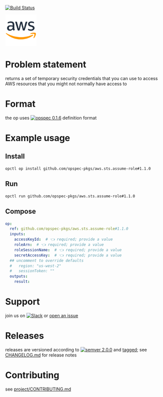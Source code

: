 [![Build Status](https://travis-ci.org/opspec-pkgs/aws.sts.assume-role.svg?branch=master)](https://travis-ci.org/opspec-pkgs/aws.sts.assume-role)

<img src="icon.svg" alt="icon" height="100px">

# Problem statement

returns a set of temporary security credentials that you can use to access AWS resources that you might not normally have access to

# Format

the op uses [![opspec 0.1.6](https://img.shields.io/badge/opspec-0.1.6-brightgreen.svg?colorA=6b6b6b&colorB=fc16be)](https://opspec.io/0.1.6) definition format

# Example usage

## Install

```shell
opctl op install github.com/opspec-pkgs/aws.sts.assume-role#1.1.0
```

## Run

```
opctl run github.com/opspec-pkgs/aws.sts.assume-role#1.1.0
```

## Compose

```yaml
op:
  ref: github.com/opspec-pkgs/aws.sts.assume-role#1.1.0
  inputs:
    accessKeyId:  # 👈 required; provide a value
    roleArn:  # 👈 required; provide a value
    roleSessionName:  # 👈 required; provide a value
    secretAccessKey:  # 👈 required; provide a value
  ## uncomment to override defaults
  #   region: "us-west-2"
  #   sessionToken: ""
  outputs:
    result:
```

# Support

join us on
[![Slack](https://opctl-slackin.herokuapp.com/badge.svg)](https://opctl-slackin.herokuapp.com/)
or
[open an issue](https://github.com/opspec-pkgs/aws.sts.assume-role/issues)

# Releases

releases are versioned according to
[![semver 2.0.0](https://img.shields.io/badge/semver-2.0.0-brightgreen.svg)](http://semver.org/spec/v2.0.0.html)
and [tagged](https://git-scm.com/book/en/v2/Git-Basics-Tagging); see
[CHANGELOG.md](CHANGELOG.md) for release notes

# Contributing

see
[project/CONTRIBUTING.md](https://github.com/opspec-pkgs/project/blob/master/CONTRIBUTING.md)
